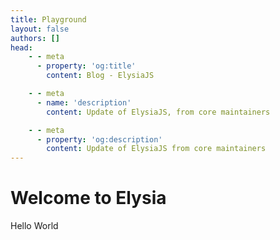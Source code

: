 ```yaml
---
title: Playground
layout: false
authors: []
head:
    - - meta
      - property: 'og:title'
        content: Blog - ElysiaJS

    - - meta
      - name: 'description'
        content: Update of ElysiaJS, from core maintainers

    - - meta
      - property: 'og:description'
        content: Update of ElysiaJS from core maintainers
---
```


<script setup lang="ts">
import { defineAsyncComponent } from 'vue'

const Editor = defineAsyncComponent(() => import('./editor/editor.vue'));
</script>

<ClientOnly>

<Editor>

# Welcome to Elysia

Hello World

</Editor>

</ClientOnly>
